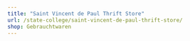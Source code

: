 ```yaml
---
title: "Saint Vincent de Paul Thrift Store"
url: /state-college/saint-vincent-de-paul-thrift-store/
shop: Gebrauchtwaren
---
```

